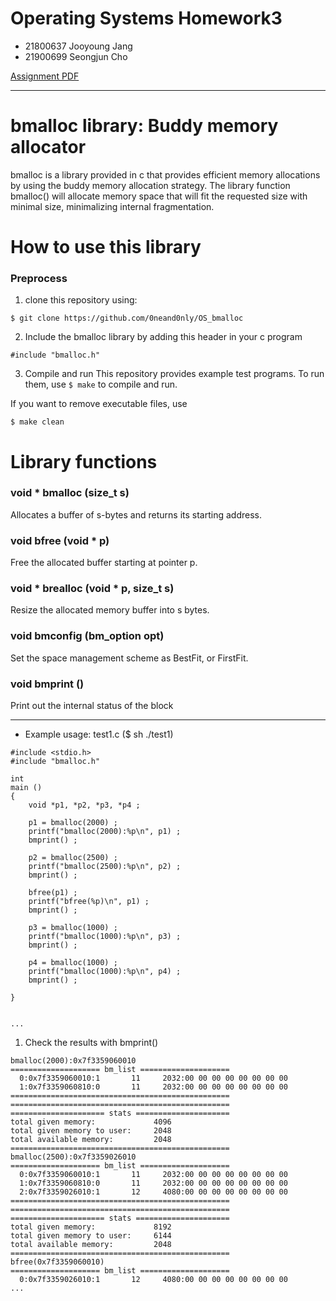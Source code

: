 # Operating Systems Homework3

* 21800637 Jooyoung Jang
* 21900699 Seongjun Cho

[Assignment PDF](https://github.com/hongshin/OperatingSystem/blob/master/assignments/homework3.pdf)

---

# bmalloc library: Buddy memory allocator

bmalloc is a library provided in c that provides efficient memory allocations by using the buddy memory allocation strategy. The library function bmalloc() will allocate memory space that will fit the requested size with minimal size, minimalizing internal fragmentation.

# How to use this library

### Preprocess

1. clone this repository using:

```
$ git clone https://github.com/0neand0nly/OS_bmalloc
```

2. Include the bmalloc library by adding this header in your c program

```
#include "bmalloc.h"
```

3. Compile and run
   This repository provides example test programs. To run them, use ``$ make`` to compile and run.

If you want to remove executable files, use
```
$ make clean
```

# Library functions

### void * bmalloc (size_t s)

Allocates a buffer of s-bytes and returns its starting address.

### void bfree (void * p)

Free the allocated buffer starting at pointer p.

### void * brealloc (void * p, size_t s)

Resize the allocated memory buffer into s bytes.

### void bmconfig (bm_option opt)

Set the space management scheme as BestFit, or FirstFit.

### void bmprint ()

Print out the internal status of the block

---

* Example usage: test1.c ($ sh ./test1)

```
#include <stdio.h>
#include "bmalloc.h"

int 
main ()
{
	void *p1, *p2, *p3, *p4 ;

	p1 = bmalloc(2000) ; 
	printf("bmalloc(2000):%p\n", p1) ; 
	bmprint() ;

	p2 = bmalloc(2500) ; 
	printf("bmalloc(2500):%p\n", p2) ; 
	bmprint() ;

	bfree(p1) ; 
	printf("bfree(%p)\n", p1) ; 
	bmprint() ;

	p3 = bmalloc(1000) ; 
	printf("bmalloc(1000):%p\n", p3) ; 
	bmprint() ;

	p4 = bmalloc(1000) ; 
	printf("bmalloc(1000):%p\n", p4) ; 
	bmprint() ;

}


...
```

1. Check the results with bmprint()

```
bmalloc(2000):0x7f3359060010
==================== bm_list ====================
  0:0x7f3359060010:1       11     2032:00 00 00 00 00 00 00 00
  1:0x7f3359060810:0       11     2032:00 00 00 00 00 00 00 00
=================================================
=================================================
===================== stats =====================
total given memory:             4096
total given memory to user:     2048
total available memory:         2048
=================================================
bmalloc(2500):0x7f3359026010
==================== bm_list ====================
  0:0x7f3359060010:1       11     2032:00 00 00 00 00 00 00 00
  1:0x7f3359060810:0       11     2032:00 00 00 00 00 00 00 00
  2:0x7f3359026010:1       12     4080:00 00 00 00 00 00 00 00
=================================================
=================================================
===================== stats =====================
total given memory:             8192
total given memory to user:     6144
total available memory:         2048
=================================================
bfree(0x7f3359060010)
==================== bm_list ====================
  0:0x7f3359026010:1       12     4080:00 00 00 00 00 00 00 00
...
```
